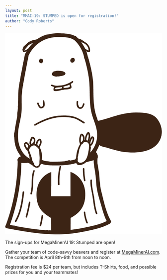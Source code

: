 ```yaml
---
layout: post
title: "MMAI-19: STUMPED is open for registration!"
author: "Cody Roberts"
---
```

![Stumped](/static/img/content/Beaver_transparency.png)

The sign-ups for MegaMinerAI 19: Stumped are open! 

Gather your team of code-savvy beavers and register at [MegaMinerAI.com](https://megaminerai.com/competition/megaminer-ai-19-stumped/). The competition is
April 8th-9th from noon to noon.

Registration fee is $24 per team, but includes T-Shirts, food, and possible prizes for you and your teammates!
